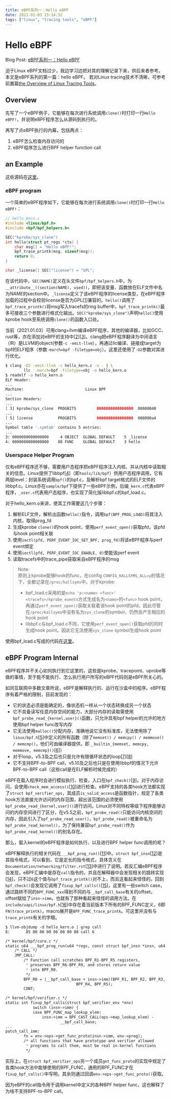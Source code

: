 ```yaml
---
title: eBPF系列一：Hello eBPF
date: 2021-01-03 15:14:52
tags: ["linux", "tracing tools", "eBPF"]
---
```

# Hello eBPF

Blog Post: [eBPF系列一：Hello eBPF](https://vvl.me/2021/01/eBPF-1-Hello-eBPF/)

迫于Linux eBPF文档过少，我边学习边把对其的理解记录下来，供后来者参考。
本文是eBPF系列的第一篇：hello eBPF。
若对Linux tracing技术不清晰，可参考前置篇[the Overview of Linux Tracing Tools](/Appendix/1-the-Overview-of-Linux-Trace-Techonoly.md)。

## Overview

先写了一个eBPF例子，它能够在每次进行系统调用`clone()`时打印一行`Hello eBPF!`，并说明eBPF程序怎么从源码到执行的。

再写了点eBPF执行的内幕，包括两点：

1. eBPF怎么检查内存访问的
2. eBPF程序怎么进行BPF helper function call

## an Example

这些源码在[这里](https://github.com/time-river/Linux-eBPF-Learning/tree/main/1-hello)。

### eBPF program

一个简单的eBPF程序如下，它能够在每次进行系统调用`clone()`时打印一行`Hello eBPF!`：

```c
// hello_kern.c
#include <linux/bpf.h>
#include <bpf/bpf_helpers.h>

SEC("kprobe/sys_clone")
int hello(struct pt_regs *ctx) {
	char msg[] = "Hello eBPF!";
	bpf_trace_printk(msg, sizeof(msg));
	return 0;
}

char _license[] SEC("license") = "GPL";
```

在该代码中，`SEC(NAME)`定义在头文件`bpf/bpf_helpers.h`中，为`__attribute__((section(NAME), used))`，即把该变量、函数放在ELF文件中名为*NAME*的section中。`_license`定义了该eBPF程序的license类型，在eBPF程序加载的过程中会校验license是否为GPL[[1]]兼容的。`hello()`调用了`bpf_trace_printk()`将msg写入tracefs的ring buffer中，`bpf_trace_printk()`最多可接收三个参数进行格式化输出。`SEC("kprobe/sys_clone")`声明`hello()`使用kprobe hook至系统调用`clone()`的函数入口处。

当前（2021.01.03）可用clang+llvm编译eBPF程序，其他的编译器，比如GCC、rust等，亦在添加对eBPF的支持中[[2]][[3]]。clang把eBPF程序翻译为中间语言（IR）是LLVM的object(参数`-c -emit-llvm`），再通过llc编译、链接成target为bpf的ELF程序（参数`-march=bpf -filetype=obj`）。这里还使用了`-O2`参数对其进行优化。

```bash
$ clang -O2 -emit-llvm -c hello_kern.c -o - | \
        llc  -march=bpf -filetype=obj -o hello_kern.o
$ readelf -a hello_kern.o
ELF Header:
...
Machine:                           Linux BPF
...
Section Headers:
...
[ 3] kprobe/sys_clone  PROGBITS         0000000000000000  00000040
...
[ 5] license           PROGBITS         0000000000000000  000000a4
...
Symbol table '.symtab' contains 5 entries:
...
3: 0000000000000000     4 OBJECT  GLOBAL DEFAULT    5 _license
4: 0000000000000000    88 FUNC    GLOBAL DEFAULT    3 hello
```

### Userspace Helper Program

仅有eBPF程序还不够，需要用户态程序把eBPF程序注入内核、并从内核中读取相关的信息。Linux提供了libbpf[[4]]（即`tools/lib/bpf`）供用户态程序调用，它有两层level：封装系统调用`bpf()`的bpf.c，及解析bpf target格式的ELF文件的libbpf.c。Linux亦在`sample/bpf`下提供了一些eBPF示例，后缀`_kern.c`代表eBPF程序，`_user.c`代表用户态程序，也实现了简化版libbpf.c的bpf_load.c。

对于hello_kern.o来讲，使其工作需要这几个步骤：

1. 解析ELF文件，解析出函数`hello()`指令，调用`bpf(BPF_PROG_LOAD)`将其注入内核，取得prog_fd
2. 生成kprobe `clone()`的hook point，使用`perf_event_open()`获取pfd，该pfd与hook point相关联
3. 使用`ioctl(pfd, PERF_EVENT_IOC_SET_BPF, prog_fd)`将该eBPF程序与perf event绑定
4. 使用`ioctl(pfd, PERF_EVENT_IOC_ENABLE, 0)`使能该perf event
5. 读取tracefs中的trace_pipe获取来自eBPF程序的msg

> Note:  
> 原则上kprobe能够hook的func，在config `CONFIG_KALLSYMS_ALL=y`的情况下，全都记录在`/proc/kallsyms`中。对于kprobe:
>
> - bpf_load.c采用的是`echo 'p:<name> <func>' <tracefs>/kprobe_events`方式生成名为`<name>`的`<func>` hook point，再通过`perf_event_open()`获取关联着该hook point的pfd。因此尽管在`/proc/kallsyms`中没有名为`sys_clone`的symbol，仍然会产生相应的hook point
> - libbpf.c与bpf_load.c不同，它使用`perf_event_open()`获取pfd的同时生成hook point。因此它无法使用`sys_clone` symbol生成hook point

使用bpf_load.c写成的代码在[这里](https://github.com/time-river/Linux-eBPF-Learning/blob/main/1-hello/hello_user.c)。

## eBPF Program Internal

eBPF程序并不关心如何执行到它这里的，这些是kprobe、tracepoint、uprobe等做的事情，至于能不能执行、怎么执行用户所写的eBPF代码则是eBPF所关心的。

如同互联网中多数文章所说，eBPF是解释执行的、运行在沙盒中的程序。eBPF程序有着严格的限制，目前发现的：

- 它的状态必须是能确定的，像状态机一样从一个状态转换成另一个状态
- 它不具备读写任意内存空间的能力，大部分内存的读取需使用`bpf_probe_read_{kernel,user}()`函数，只允许具有bpf helper的允许的地方使用bpf helper func改写内存
- 它无法使用`malloc()`分配内存，准确地说它没有标准库，无法使用除了`linux/bpf.h`[[5]]中定义的所有函数（除了`memset() / memcpy() / memmove() / memcmp()`，他们可由编译器提供，即`__builtin_{memset, memcpy, memmove, memcmp}()`[[6]]）
- 对于loop，v5.3及之后也只是允许有限循环状态的loop[[7]][[8]]
- 它不支持BPF-to-BPF call，v5.10及之后也只是在使用libbpf的情况下允许BPF-to-BPF call（这些call是在ELF解析时候完成的）

eBPF在载入程序时会进行模拟执行、检查，入口在`bpf_check()`[[9]]。对于内存访问，会使用`check_mem_access()`[[10]]进行检查。eBPF支持的各类hook方法都实现了`struct bpf_verifier_ops`，其成员`is_valid_access`是函数指针，规定了各类hook方法直接允许访问的内存范围，超出该范围的必须使用`bpf_probe_read_{kernel,user}()`进行访问。Linux对不同特权等级下程序能够访问的内存空间进行了区分，在v5.5之前，`bpf_probe_read()`只能访问内核空间的内存，因此引入了`bpf_probe_read_user()`，`bpf_probe_read()`被重命名为`bpf_probe_read_kernel()`，为了保持兼容`bpf_probe_read()`作为`bpf_probe_read_kernel()`的别名存在。

那么，载入kernel的eBPF程序是如何执行、以及进行BPF helper func调用的呢？

eBPF解释执行的相关代码在`___bpf_prog_run()`[[11]]中。`struct bpf_insn`[[12]]是其指令格式，可以看到，它是定长的指令格式，具体含义在`Documentation/networking/filter.rst`[[13]]中进行了说明。若反汇编eBPF程序会发现，eBPF汇编中是存在`call`指令的，并且在解释器中会发现相关的跳转实现[[14]]，只不过`6`这个值与`bpf_trace_printk()`对不上，而且这看起来怪怪的。回到`bpf_check()`会发现它调用了`fixup_bpf_calls()`[[15]]，这里有一些switch case，通过跳转不同的`BPF_FUNC_xxx`得到不同的与`__bpf_call_base`有关的offset，offset赋给了`insn->imm`，也就有了那种看起来怪怪的调用方法。在`include/uapi/linux/bpf.h`[[16]]中存在着当前版本下所有的BPF_FUNC定义，6即`FN(trace_printk)`，macro展开是`BPF_FUNC_trace_printk`。可这里并没有与`trace_printk`有关的字眼。

```markdown
$ llvm-objdump -d hello_kern.o | grep call
8:       85 00 00 00 06 00 00 00 call 6

/* kernel/bpf/core.c */
static u64 ___bpf_prog_run(u64 *regs, const struct bpf_insn *insn, u64 *stack)
	/* CALL */
	JMP_CALL:
		/* Function call scratches BPF_R1-BPF_R5 registers,
		 * preserves BPF_R6-BPF_R9, and stores return value
		 * into BPF_R0.
		 */
		BPF_R0 = (__bpf_call_base + insn->imm)(BPF_R1, BPF_R2, BPF_R3,
						       BPF_R4, BPF_R5);
		CONT;

/* kernel/bpf/verifier.c */
static int fixup_bpf_calls(struct bpf_verifier_env *env)
			switch (insn->imm) {
			case BPF_FUNC_map_lookup_elem:
				insn->imm = BPF_CAST_CALL(ops->map_lookup_elem) -
					    __bpf_call_base;
...
patch_call_imm:
		fn = env->ops->get_func_proto(insn->imm, env->prog);
		/* all functions that have prototype and verifier allowed
		 * programs to call them, must be real in-kernel functions
		 */
```

实际上，在`struct bpf_verifier_ops`另一个成员`get_func_proto`的实现中规定了各类hook方法中能够使用的BPF_FUNC，通用的BPF_FUNC才在`fixup_bpf_calls()`中写明，其余则通过回调`env->ops->get_func_proto()`获取。

因为eBPF的call指令用于调用kernel中定义的各种BPF helper func，这也解释了为啥不支持BPF-to-BPF call。

[1]: https://github.com/torvalds/linux/blob/v5.10/kernel/bpf/syscall.c#L2129
[2]: https://lwn.net/Articles/800606/
[3]: https://confused.ai/posts/rust-bpf-target
[4]: https://github.com/libbpf/libbpf
[5]: https://man7.org/linux/man-pages/man7/bpf-helpers.7.html
[6]: https://docs.cilium.io/en/latest/bpf/
[7]: https://lwn.net/Articles/773605/
[8]: https://lwn.net/Articles/794934/
[9]: https://github.com/torvalds/linux/blob/v5.10/kernel/bpf/verifier.c#L11815
[10]: https://github.com/torvalds/linux/blob/v5.10/kernel/bpf/verifier.c#L3401
[11]: https://github.com/torvalds/linux/blob/v5.10/kernel/bpf/core.c#L1372
[12]: https://github.com/torvalds/linux/blob/v5.10/include/uapi/linux/bpf.h#L65
[13]: https://github.com/torvalds/linux/blob/v5.10/Documentation/networking/filter.rst
[14]: https://github.com/torvalds/linux/blob/v5.10/kernel/bpf/core.c#L1521
[15]: https://github.com/torvalds/linux/blob/v5.10/kernel/bpf/verifier.c#L10843
[16]: https://github.com/torvalds/linux/blob/v5.10/include/uapi/linux/bpf.h#L3746

